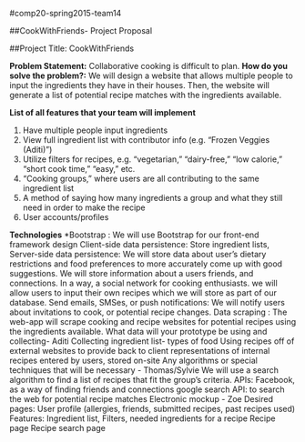#comp20-spring2015-team14

##CookWithFriends- Project Proposal

##Project Title: CookWithFriends

**Problem Statement:** Collaborative cooking is difficult to plan.
**How do you solve the problem?:** We will design a website that allows multiple people to input the
ingredients they have in their houses. Then, the website will generate a list of potential recipe matches with the ingredients available. 

**List of all features that your team will implement**
1. Have multiple people input ingredients
2. View full ingredient list with contributor info (e.g. “Frozen Veggies (Aditi)”)
3. Utilize filters for recipes, e.g. “vegetarian,” “dairy-free,” “low calorie,” “short cook time,” “easy,” etc.
4. “Cooking groups,” where users are all contributing to the same ingredient list
5. A method of saying how many ingredients a group and what they still need in order to make the recipe
6. User accounts/profiles

**Technologies**
*Bootstrap : We will use Bootstrap for our front-end framework design
Client-side data persistence: Store ingredient lists,
Server-side data persistence:
 We will store data about user’s dietary restrictions and food preferences to more accurately come up with good suggestions.
 We will store information about a users friends, and connections. In a way, a social network for cooking enthusiasts.
 we will allow users to input their own recipes which we will store as part of our database.
Send emails, SMSes, or push notifications: We will notify users about invitations to cook, or potential recipe changes.
Data scraping : The web-app will scrape cooking and recipe websites for potential recipes using the ingredients available.
What data will your prototype be using and collecting- Aditi
Collecting ingredient list- types of food
Using recipes off of external websites to provide back to client
representations of internal recipes entered by users, stored on-site
Any algorithms or special techniques that will be necessary - Thomas/Sylvie
We will use a search algorithm to find a list of recipes that fit the group’s criteria.
APIs:
Facebook, as a way of finding friends and connections
google search API: to search the web for potential recipe matches
Electronic mockup - Zoe
Desired pages:
User profile (allergies, friends, submitted recipes, past recipes used)
Features: Ingredient list, Filters, needed ingredients for a recipe
Recipe page
Recipe search page
